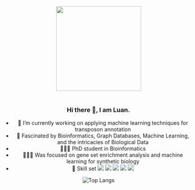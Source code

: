 <div align="center">

  <!-- Knock Code Pictures -->
  <picture>
    <source media="(prefers-color-scheme: dark)" srcset="https://cdn.jsdelivr.net/gh/sun0225SUN/sun0225SUN/assets/images/coding.gif" />
    <source media="(prefers-color-scheme: light)" srcset="https://cdn.jsdelivr.net/gh/sun0225SUN/sun0225SUN/assets/images/developer.svg" height="225px" />
    <img src="https://cdn.jsdelivr.net/gh/sun0225SUN/sun0225SUN/assets/images/coding.gif" />
  </picture>

  <!-- for beauty -->
  <div>&nbsp;</div>

  
### Hi there 👋, I am Luan.

- 🔭 I’m currently working on applying machine learning techniques for transposon annotation
- 🤔 Fascinated by Bioinformatics, Graph Databases, Machine Learning, and the intricacies of Biological Data
- 👩🏻‍🎓 PhD student in Bioinformatics
- 👩🏻‍💻 Was focused on gene set enrichment analysis and machine learning for synthetic biology
- 🚀 Skill set ![](https://img.shields.io/badge/BASH-282F37) ![](https://img.shields.io/badge/R-71A4D3) ![](https://img.shields.io/badge/python-3770A3) ![](https://img.shields.io/badge/neo4j-0187BB) ![](https://img.shields.io/badge/snakemake-038F71)



![Top Langs](https://github-readme-stats.vercel.app/api/top-langs/?username=Luan-Zhong&layout=compact&theme=shadow_blue)
